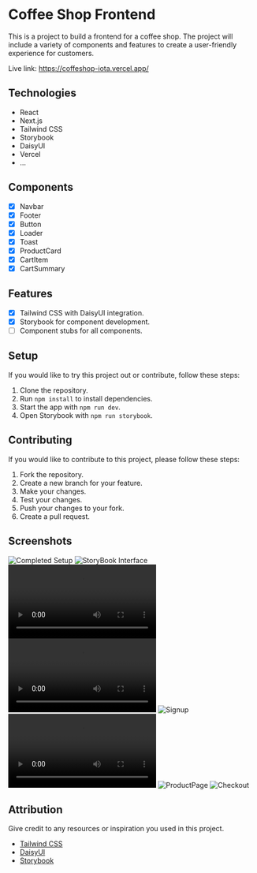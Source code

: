 # Coffee Shop Frontend

This is a project to build a frontend for a coffee shop. The project will include a variety of components and features to create a user-friendly experience for customers.

Live link: https://coffeshop-iota.vercel.app/

## Technologies

- React
- Next.js
- Tailwind CSS
- Storybook
- DaisyUI
- Vercel
- ...

## Components

- [x] Navbar
- [x] Footer
- [x] Button
- [x] Loader
- [x] Toast
- [x] ProductCard
- [x] CartItem
- [x] CartSummary

## Features
- [x] Tailwind CSS with DaisyUI integration.
- [x] Storybook for component development.
- [ ] Component stubs for all components.

## Setup
If you would like to try this project out or contribute, follow these steps:

1. Clone the repository.
2. Run `npm install` to install dependencies.
3. Start the app with `npm run dev`.
4. Open Storybook with `npm run storybook`.


## Contributing
If you would like to contribute to this project, please follow these steps:

1. Fork the repository.
2. Create a new branch for your feature.
3. Make your changes.
4. Test your changes.
5. Push your changes to your fork.
6. Create a pull request.

## Screenshots

![Completed Setup](https://res.cloudinary.com/dgls7u3iq/image/upload/v1736220495/CoffeeShopBackendTestsScreenshots/CoffeeShopFrontEndCapstone/Screenshot_2025-01-06_185702_lrpzvz.png)
![StoryBook Interface](https://res.cloudinary.com/dgls7u3iq/image/upload/v1736220495/CoffeeShopBackendTestsScreenshots/CoffeeShopFrontEndCapstone/Screenshot_2025-01-06_212518_qgbycz.png)
![HomePage](https://res.cloudinary.com/dgls7u3iq/video/upload/v1738021507/CoffeeShopFrontEndTestScreenShots/Screen_Recording_2025-01-27_174434_y9amao.mp4)
![ShoppingCart](https://res.cloudinary.com/dgls7u3iq/video/upload/v1738021654/CoffeeShopFrontEndTestScreenShots/Screen_Recording_2025-01-27_174712_ghb1tk.mp4)
![Signup](https://res.cloudinary.com/dgls7u3iq/image/upload/v1738021966/CoffeeShopFrontEndTestScreenShots/Screenshot_2025-01-27_175221_omqthv.png)
![Login](https://res.cloudinary.com/dgls7u3iq/video/upload/v1738021895/CoffeeShopFrontEndTestScreenShots/Screen_Recording_2025-01-27_175110_c1shta.mp4)
![ProductPage]()
![Checkout](https://res.cloudinary.com/dgls7u3iq/image/upload/v1738212076/CoffeeShopFrontEndTestScreenShots/Screenshot_2025-01-29_224043_c4dmpj.png)


## Attribution

Give credit to any resources or inspiration you used in this project.

- [Tailwind CSS](https://tailwindcss.com/)
- [DaisyUI](https://daisyui.com/)
- [Storybook](https://storybook.js.org/)
